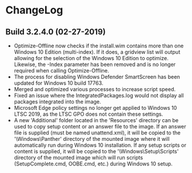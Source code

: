 # ChangeLog #

## Build 3.2.4.0 (02-27-2019) ##

- Optimize-Offline now checks if the install.wim contains more than one Windows 10 Edition (multi-index). If it does, a gridview list will output allowing for the selection of the Windows 10 Edition to optimize. Likewise, the -Index parameter has been removed and is no longer required when calling Optimize-Offline.
- The process for disabling Windows Defender SmartScreen has been updated for Windows 10 build 17763.
- Merged and optimized various processes to increase script speed.
- Fixed an issue where the IntegratedPackages.log would not display all packages integrated into the image.
- Microsoft Edge policy settings no longer get applied to Windows 10 LTSC 2019, as the LTSC GPO does not contain these settings.
- A new 'Additional' folder located in the 'Resources' directory can be used to copy setup content or an answer file to the image. If an answer file is supplied (must be named unattend.xml), it will be copied to the '\Windows\Panther' directory of the mounted image where it will automatically run during Windows 10 installation. If any setup scripts or content is supplied, it will be copied to the '\Windows\Setup\Scripts' directory of the mounted image which will run scripts (SetupComplete.cmd, OOBE.cmd, etc.) during Windows 10 setup.